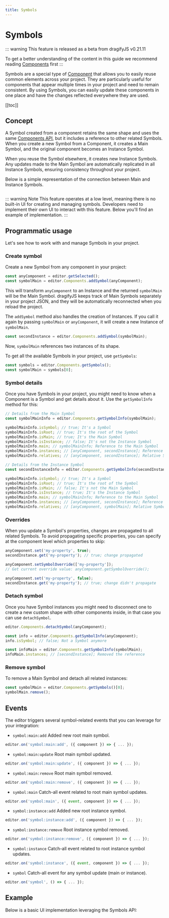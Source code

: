 ```yaml
---
title: Symbols
---
```


# Symbols

::: warning
This feature is released as a beta from dragifyJS v0.21.11

To get a better understanding of the content in this guide we recommend reading [Components] first
:::

Symbols are a special type of [Component] that allows you to easily reuse common elements across your project. They are particularly useful for components that appear multiple times in your project and need to remain consistent. By using Symbols, you can easily update these components in one place and have the changes reflected everywhere they are used.

[[toc]]

## Concept

A Symbol created from a component retains the same shape and uses the same [Components API], but it includes a reference to other related Symbols. When you create a new Symbol from a Component, it creates a Main Symbol, and the original component becomes an Instance Symbol.

When you reuse the Symbol elsewhere, it creates new Instance Symbols. Any updates made to the Main Symbol are automatically replicated in all Instance Symbols, ensuring consistency throughout your project.

Below is a simple representation of the connection between Main and Instance Symbols.

<img :src="$withBase('/symbols-model.svg')">

::: warning Note
This feature operates at a low level, meaning there is no built-in UI for creating and managing symbols. Developers need to implement their own UI to interact with this feature. Below you'll find an example of implementation.
:::

## Programmatic usage

Let's see how to work with and manage Symbols in your project.

### Create symbol

Create a new Symbol from any component in your project:

```js
const anyComponent = editor.getSelected();
const symbolMain = editor.Components.addSymbol(anyComponent);
```

This will transform `anyComponent` to an Instance and the returned `symbolMain` will be the Main Symbol. dragifyJS keeps track of Main Symbols separately in your project JSON, and they will be automatically reconnected when you reload the project.

The `addSymbol` method also handles the creation of Instances. If you call it again by passing `symbolMain` or `anyComponent`, it will create a new Instance of `symbolMain`.

```js
const secondInstance = editor.Components.addSymbol(symbolMain);
```

Now, `symbolMain` references two instances of its shape.

To get all the available Symbols in your project, use `getSymbols`:

```js
const symbols = editor.Components.getSymbols();
const symbolMain = symbols[0];
```

### Symbol details

Once you have Symbols in your project, you might need to know when a Component is a Symbol and get details about it. Use the `getSymbolInfo` method for this:

```js
// Details from the Main Symbol
const symbolMainInfo = editor.Components.getSymbolInfo(symbolMain);

symbolMainInfo.isSymbol; // true; It's a Symbol
symbolMainInfo.isRoot; // true; It's the root of the Symbol
symbolMainInfo.isMain; // true; It's the Main Symbol
symbolMainInfo.isInstance; // false; It's not the Instance Symbol
symbolMainInfo.main; // symbolMainInfo; Reference to the Main Symbol
symbolMainInfo.instances; // [anyComponent, secondInstance]; Reference to Instance Symbols
symbolMainInfo.relatives; // [anyComponent, secondInstance]; Relative Symbols

// Details from the Instance Symbol
const secondInstanceInfo = editor.Components.getSymbolInfo(secondInstance);

symbolMainInfo.isSymbol; // true; It's a Symbol
symbolMainInfo.isRoot; // true; It's the root of the Symbol
symbolMainInfo.isMain; // false; It's not the Main Symbol
symbolMainInfo.isInstance; // true; It's the Instance Symbol
symbolMainInfo.main; // symbolMainInfo; Reference to the Main Symbol
symbolMainInfo.instances; // [anyComponent, secondInstance]; Reference to Instance Symbols
symbolMainInfo.relatives; // [anyComponent, symbolMain]; Relative Symbols
```

### Overrides

When you update a Symbol's properties, changes are propagated to all related Symbols. To avoid propagating specific properties, you can specify at the component level which properties to skip:

```js
anyComponent.set('my-property', true);
secondInstance.get('my-property'); // true; change propagated

anyComponent.setSymbolOverride(['my-property']);
// Get current override value: anyComponent.getSymbolOverride();

anyComponent.set('my-property', false);
secondInstance.get('my-property'); // true; change didn't propagate
```

### Detach symbol

Once you have Symbol instances you might need to disconnect one to create a new custom shape with other components inside, in that case you can use `detachSymbol`.

```js
editor.Components.detachSymbol(anyComponent);

const info = editor.Components.getSymbolInfo(anyComponent);
info.isSymbol; // false; Not a Symbol anymore

const infoMain = editor.Components.getSymbolInfo(symbolMain);
infoMain.instances; // [secondInstance]; Removed the reference
```

### Remove symbol

To remove a Main Symbol and detach all related instances:

```js
const symbolMain = editor.Components.getSymbols()[0];
symbolMain.remove();
```

## Events

The editor triggers several symbol-related events that you can leverage for your integration:

- `symbol:main:add` Added new root main symbol.

```js
editor.on('symbol:main:add', ({ component }) => { ... });
```

- `symbol:main:update` Root main symbol updated.

```js
editor.on('symbol:main:update', ({ component }) => { ... });
```

- `symbol:main:remove` Root main symbol removed.

```js
editor.on('symbol:main:remove', ({ component }) => { ... });
```

- `symbol:main` Catch-all event related to root main symbol updates.

```js
editor.on('symbol:main', ({ event, component }) => { ... });
```

- `symbol:instance:add` Added new root instance symbol.

```js
editor.on('symbol:instance:add', ({ component }) => { ... });
```

- `symbol:instance:remove` Root instance symbol removed.

```js
editor.on('symbol:instance:remove', ({ component }) => { ... });
```

- `symbol:instance` Catch-all event related to root instance symbol updates.

```js
editor.on('symbol:instance', ({ event, component }) => { ... });
```

- `symbol` Catch-all event for any symbol update (main or instance).

```js
editor.on('symbol', () => { ... });
```

## Example

Below is a basic UI implementation leveraging the Symbols API:

<demo-viewer value="ta19s6go" height="500" darkcode show/>

<!-- Demo template, here for reference
<style>
.app-wrapper {
  height: 100vh;
  display: flex;
  flex-direction: column;
}
.vue-app {
  padding: 10px;
  display: flex;
  gap: 10px;
}
.symbols-wrp {
  display: flex;
  gap: 10px;
  width: 100%;
  padding: 10px;
  flex-direction: column;
  border-radius: 3px;
}
.symbols {
  display: flex;
  gap: 10px;
  width: 100%;
}
.symbol {
  cursor: pointer;
  flex-basis: 100px;
  text-align: left;
  margin: 0;
}
</style>

<div class="app-wrapper">
  <div class="vue-app">
    <button @click="createSymbol">Create Symbol</button>
    <div class="symbols-wrp dragify-one-bg dragify-two-color">
      <div v-if="symbols.length">Click on symbol to append</div>
      <div class="symbols">
        <div
          v-for="symbol in symbols"
          class="dragify-block symbol"
          @click="createInstance(symbol)"
          :key="symbol.getId()"
        >
          Name: {{ symbol.getName() }}
          Instances: {{ getInstancesLength(symbol) }}
        </div>
      </div>
    </div>
  </div>
  <div id="dragify"></div>
</div>

<script>
const editor = dragifyjs.init({
  container: '#dragify',
  height: '100%',
  storageManager: false,
  components: `<div style="display: flex">
    <article class="card" style="max-width: 300px; padding: 20px">
      <img src="https://placehold.co/600x400/000000/FFF" style="max-width: 100%"/>
      <h1>Title</h1>
      <p>Lorem ipsum dolor sit amet, consectetur adipiscing elit, sed do eiusmod tempor incididunt ut labore et dolore magna aliqua</p>
    </article>
  </div>`,
  plugins: ['dragify-blocks-basic'],
  selectorManager: { componentFirst: true },
});

const { Components } = editor;

const app = new Vue({
  el: '.vue-app',
  data: { symbols: [] },
  mounted() {
		editor.on('symbol', this.updateMainSymbolsList);
  },
  destroyed() {
    editor.off('symbol', this.updateMainSymbolsList);
  },
  methods: {
    updateMainSymbolsList() {
      this.symbols = Components.getSymbols();
    },
    createSymbol() {
      const selected = editor.getSelected();
      if (!selected) return alert('Select a component first!');

      const info = Components.getSymbolInfo(selected);
      if (info.isSymbol) return alert('Selected component is already a symbol!');

      Components.addSymbol(selected);
    },
    getInstancesLength(symbolMain) {
      return Components.getSymbolInfo(symbolMain).instances.length;
    },
    createInstance(symbolMain) {
      const instance = Components.addSymbol(symbolMain);
      editor.getWrapper().append(instance, { at: 0 });
    }
  }
});
</script>
-->

[Component]: /modules/Components.html
[Components]: /modules/Components.html
[Components API]: /api/component.html
